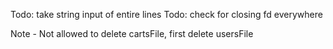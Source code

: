 Todo: take string input of entire lines
Todo: check for closing fd everywhere

Note - Not allowed to delete cartsFile,
first delete usersFile
